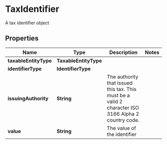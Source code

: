 

# TaxIdentifier

A tax identifier object

## Properties

| Name | Type | Description | Notes |
|------------ | ------------- | ------------- | -------------|
|**taxableEntityType** | **TaxableEntityType** |  |  |
|**identifierType** | **IdentifierType** |  |  |
|**issuingAuthority** | **String** | The authority that issued this tax. This must be a valid 2 character ISO 3166 Alpha 2 country code. |  |
|**value** | **String** | The value of the identifier |  |



